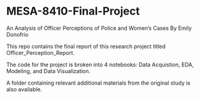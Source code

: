 # MESA-8410-Final-Project

An Analysis of Officer Perceptions of Police and Women’s Cases
By Emily Donofrio

This repo contains the final report of this research project titled Officer_Perception_Report.

The code for the project is broken into 4 notebooks: Data Acquistion, EDA, Modeling, and Data Visualization.

A folder containing relevant additional materials from the original study is also available.
